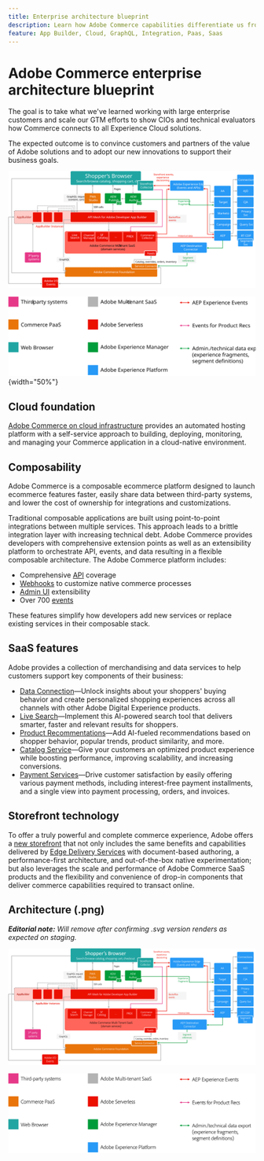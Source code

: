 ```yaml
---
title: Enterprise architecture blueprint
description: Learn how Adobe Commerce capabilities differentiate us from competitors.
feature: App Builder, Cloud, GraphQL, Integration, Paas, Saas
---
```


# Adobe Commerce enterprise architecture blueprint

The goal is to take what we've learned working with large enterprise customers and scale our GTM efforts to show CIOs and technical evaluators how Commerce connects to all Experience Cloud solutions. 

The expected outcome is to convince customers and partners of the value of Adobe solutions and to adopt our new innovations to support their business goals.

![Architectural diagram showing how Adobe Commerce connects to Experience Cloud solutions](../../assets/playbooks/commerce-architecture.svg)

![Legend for architectural diagram](../../assets/playbooks/commerce-architecture-legend.svg){width="50%"}

## Cloud foundation

[Adobe Commerce on cloud infrastructure](https://experienceleague.adobe.com/docs/commerce-cloud-service/user-guide/overview.html) provides an automated hosting platform with a self-service approach to building, deploying, monitoring, and managing your Commerce application in a cloud-native environment.

## Composability

Adobe Commerce is a composable ecommerce platform designed to launch ecommerce features faster, easily share data between third-party systems, and lower the cost of ownership for integrations and customizations. 

Traditional composable applications are built using point-to-point integrations between multiple services. This approach leads to a brittle integration layer with increasing technical debt. Adobe Commerce provides developers with comprehensive extension points as well as an extensibility platform to orchestrate API, events, and data resulting in a flexible composable architecture. The Adobe Commerce platform includes:

- Comprehensive [API](https://developer.adobe.com/commerce/webapi/) coverage
- [Webhooks](https://developer.adobe.com/commerce/extensibility/webhooks/) to customize native commerce processes
- [Admin UI](https://developer.adobe.com/commerce/extensibility/admin-ui-sdk/) extensibility
- Over 700 [events](https://experienceleague.adobe.com/docs/commerce-learn/tutorials/adobe-developer-app-builder/io-events/getting-started-io-events.html)

These features simplify how developers add new services or replace existing services in their composable stack.

## SaaS features

Adobe provides a collection of merchandising and data services to help customers support key components of their business:

- [Data Connection](https://experienceleague.adobe.com/docs/commerce-merchant-services/data-connection/overview.html)—Unlock insights about your shoppers' buying behavior and create personalized shopping experiences across all channels with other Adobe Digital Experience products.
- [Live Search](https://experienceleague.adobe.com/docs/commerce-merchant-services/live-search/overview.html)—Implement this AI-powered search tool that delivers smarter, faster and relevant results for shoppers.
- [Product Recommentations](https://experienceleague.adobe.com/docs/commerce-merchant-services/product-recommendations/overview.html)—Add AI-fueled recommendations based on shopper behavior, popular trends, product similarity, and more.
- [Catalog Service](https://experienceleague.adobe.com/docs/commerce-merchant-services/catalog-service/guide-overview.html)—Give your customers an optimized product experience while boosting performance, improving scalability, and increasing conversions.
- [Payment Services](https://experienceleague.adobe.com/docs/commerce-merchant-services/payment-services/guide-overview.html)—Drive customer satisfaction by easily offering various payment methods, including interest-free payment installments, and a single view into payment processing, orders, and invoices.

## Storefront technology

To offer a truly powerful and complete commerce experience, Adobe offers a [new storefront](https://experienceleague.adobe.com/developer/commerce/dropins/) that not only includes the same benefits and capabilities delivered by [Edge Delivery Services](https://aem.live) with document-based authoring, a performance-first architecture, and out-of-the-box native experimentation; but also leverages the scale and performance of Adobe Commerce SaaS products and the flexibility and convenience of drop-in components that deliver commerce capabilities required to transact online.

## Architecture (.png)

_**Editorial note:** Will remove after confirming .svg version renders as expected on staging._

![Architectural diagram showing how Adobe Commerce connects to Experience Cloud solutions](../../assets/playbooks/commerce-architecture.png)

![Legend for architectural diagram](../../assets/playbooks/commerce-architecture-legend.png)
